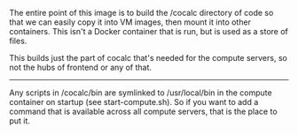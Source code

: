 The entire point of this image is to build the /cocalc directory
of code so that we can easily copy it into VM images, then mount
it into other containers. This isn't a Docker container that is
run, but is used as a store of files.

This builds just the part of cocalc that's needed for the compute
servers, so not the hubs of frontend or any of that.

---

Any scripts in /cocalc/bin are symlinked to /usr/local/bin in the compute container on startup (see start-compute.sh). So if you want to add a command that is available across all compute servers, that is the place to put it.

